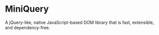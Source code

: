 # MiniQuery
A jQuery-like, native JavaScript-based DOM library that is fast, extensible, and dependency-free.
